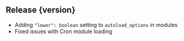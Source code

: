 ## Release {version}

- Adding `"lower": boolean` setting to `autoload_options` in modules
- Fixed issues with Cron module loading

<!-- Generated automatically by release-zesk.sh, beware editing! -->
